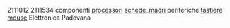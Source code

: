 2111012
2111534
componenti
[processori](componenti/processori.md)
[schede_madri](componenti/schede_madri.md) 
periferiche 
[tastiere](periferiche/tastiere.md)
[mouse](periferiche/mouse.md)
Elettronica Padovana
